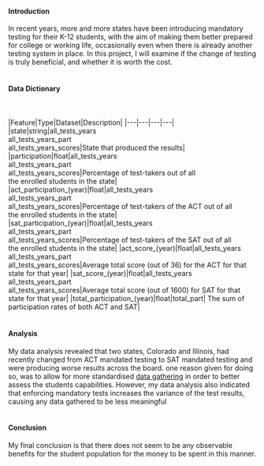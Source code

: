 #### Introduction
In recent years, more and more states have been introducing mandatory testing for their K-12 students, with the aim of making them better prepared for college or working life, occasionally even when there is already another testing system in place. In this project, I will examine if the change of testing is truly beneficial, and whether it is worth the cost.
<br>
<br>

#### Data Dictionary
<br>
<br>
|Feature|Type|Dataset|Description|
|---|---|---|---|
|state|string|all_tests_years<br>all_tests_years_part<br>all_tests_years_scores|State that produced the results| 
|participation|float|all_tests_years<br>all_tests_years_part<br>all_tests_years_scores|Percentage of test-takers out of all<br>the enrolled students in the state|
|act_participation_(year)|float|all_tests_years<br>all_tests_years_part<br>all_tests_years_scores|Percentage of test-takers of the ACT out of all<br>the enrolled students in the state|
|sat_participation_(year)|float|all_tests_years<br>all_tests_years_part<br>all_tests_years_scores|Percentage of test-takers of the SAT out of all<br>the enrolled students in the state|
|act_score_(year)|float|all_tests_years<br>all_tests_years_part<br>all_tests_years_scores|Average total score (out of 36) for the ACT for that state for that year|
|sat_score_(year)|float|all_tests_years<br>all_tests_years_part<br>all_tests_years_scores|Average total score (out of 1600) for SAT for that state for that year|
|total_participation_(year)|float|total_part| The sum of participation rates of both ACT and SAT|
<br>
<br>

#### Analysis
My data analysis revealed that two states, Colorado and Illinois, had recently changed from ACT mandated testing to SAT mandated testing and were producing worse results across the board. one reason given for doing so, was to allow for more standardised [data gathering](https://mindfish.com/which-states-require-the-sat/) in order to better assess the students capabilities. However, my data analysis also indicated that enforcing mandatory tests increases the variance of the test results, causing any data gathered to be less meaningful
<br>
<br>

#### Conclusion
My final conclusion is that there does not seem to be any observable benefits for the student population for the money to be spent in this manner.
